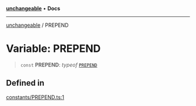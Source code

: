 [**unchangeable**](../README.md) • **Docs**

***

[unchangeable](../README.md) / PREPEND

# Variable: PREPEND

> `const` **PREPEND**: *typeof* [`PREPEND`](PREPEND.md)

## Defined in

[constants/PREPEND.ts:1](https://github.com/nevoland/unchangeable/blob/c15b981d32f388232a520f423807ef8c1f3bd134/lib/constants/PREPEND.ts#L1)
